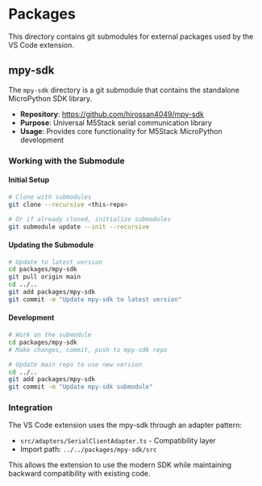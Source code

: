 # Packages

This directory contains git submodules for external packages used by the VS Code extension.

## mpy-sdk

The `mpy-sdk` directory is a git submodule that contains the standalone MicroPython SDK library.

- **Repository**: https://github.com/hirossan4049/mpy-sdk
- **Purpose**: Universal M5Stack serial communication library
- **Usage**: Provides core functionality for M5Stack MicroPython development

### Working with the Submodule

#### Initial Setup
```bash
# Clone with submodules
git clone --recursive <this-repo>

# Or if already cloned, initialize submodules
git submodule update --init --recursive
```

#### Updating the Submodule
```bash
# Update to latest version
cd packages/mpy-sdk
git pull origin main
cd ../..
git add packages/mpy-sdk
git commit -m "Update mpy-sdk to latest version"
```

#### Development
```bash
# Work on the submodule
cd packages/mpy-sdk
# Make changes, commit, push to mpy-sdk repo

# Update main repo to use new version
cd ../..
git add packages/mpy-sdk
git commit -m "Update mpy-sdk submodule"
```

### Integration

The VS Code extension uses the mpy-sdk through an adapter pattern:
- `src/adapters/SerialClientAdapter.ts` - Compatibility layer
- Import path: `../../packages/mpy-sdk/src`

This allows the extension to use the modern SDK while maintaining backward compatibility with existing code.